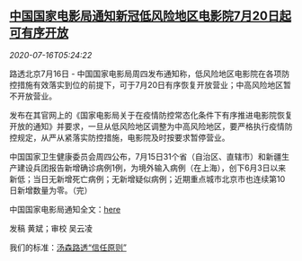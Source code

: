 <!--1594878903000-->
[中国国家电影局通知新冠低风险地区电影院7月20日起可有序开放](https://cn.reuters.com/article/china-covidcinema-reopen-0716-idCNKCS24H0LS)
------

<div><i>2020-07-16T05:24:22</i></div><div class="StandardArticleBody_body"><p>路透北京7月16日 - 中国国家电影局周四发布通知称，低风险地区电影院在各项防控措施有效落实到位的前提下，可于7月20日有序恢复开放营业；中高风险地区暂不开放营业。 </p><p>发布在其官网上的《国家电影局关于在疫情防控常态化条件下有序推进电影院恢复开放的通知》并要求，一旦从低风险地区调整为中高风险地区，要严格执行疫情防控规定，从严从紧落实防控措施，电影院及时按要求暂停营业。 </p><p>中国国家卫生健康委员会周四公布，7月15日31个省（自治区、直辖市）和新疆生产建设兵团报告新增确诊病例1例，为境外输入病例（在上海），创下6月3日以来新低；当日无新增死亡病例；无新增疑似病例；近期重点城市北京市也连续第10日新增数量为零。（完） </p><p>中国国家电影局通知全文：<a href="http://www.chinafilm.gov.cn/chinafilm/contents/141/2457.shtml">here</a>  </p><div class="Attribution_container"><div class="Attribution_attribution"><p class="Attribution_content">发稿 黄斌；审校 吴云凌 </p></div></div><div class="StandardArticleBody_trustBadgeContainer"><span class="StandardArticleBody_trustBadgeTitle">我们的标准：</span><span class="trustBadgeUrl"><a href="https://www.thomsonreuters.cn/content/dam/openweb/documents/pdf/china/brochures/about-us-1.pdf">汤森路透“信任原则”</a></span></div></div>
